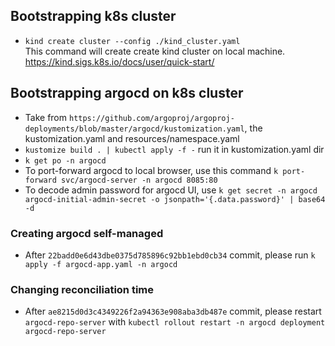 ## Bootstrapping k8s cluster

- `kind create cluster --config ./kind_cluster.yaml`\
    This command will create create kind cluster on local machine.\
    https://kind.sigs.k8s.io/docs/user/quick-start/

## Bootstrapping argocd on k8s cluster

- Take from `https://github.com/argoproj/argoproj-deployments/blob/master/argocd/kustomization.yaml`, the kustomization.yaml and resources/namespace.yaml
- `kustomize build . | kubectl apply -f -` run it in kustomization.yaml dir
- `k get po -n argocd`
- To port-forward argocd to local browser, use this command `k port-forward svc/argocd-server -n argocd 8085:80`
- To decode admin password for argocd UI, use `k get secret -n argocd argocd-initial-admin-secret -o jsonpath='{.data.password}' | base64 -d`

### Creating argocd self-managed

- After `22badd0e6d43dbe0375d785896c92bb1ebd0cb34` commit, please run `k apply -f argocd-app.yaml -n argocd`

### Changing reconciliation time

- After `ae8215d0d3c4349226f2a94363e908aba3db487e` commit, please restart `argocd-repo-server` with `kubectl rollout restart -n argocd deployment argocd-repo-server`